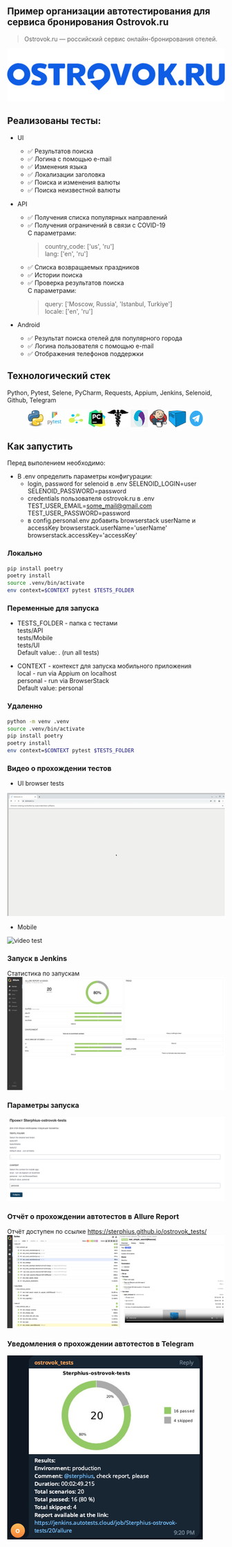 ## Пример организации автотестирования для cервиса бронирования Ostrovok.ru
> Ostrovok.ru — российский сервис онлайн-бронирования отелей.

<img src="resources/Ostrovok_logo.png" alt="Ostrovok_logo" border="0" />

## Реализованы тесты:
* UI
  * ✅ Результатов поиска
  * ✅ Логина с помощью e-mail
  * ✅ Изменения языка
  * ✅ Локализации заголовка
  * ✅ Поиска и изменения валюты
  * ✅ Поиска неизвестной валюты

* API
  * ✅ Получения списка популярных направлений
  * ✅ Получения ограничений в связи с COVID-19 \
  С  параметрами:
    > country_code: ['us', 'ru'] \
    > lang: ['en', 'ru']
  * ✅ Списка возвращаемых праздников
  * ✅ Истории поиска
  * ✅ Проверка результатов поиска \
    С  параметрами:
    > query: ['Moscow, Russia', 'Istanbul, Turkiye'] \
    > locale: ['en', 'ru']

* Android
  * ✅ Результат поиска отелей для популярного города
  * ✅ Логина пользователя с помощью e-mail
  * ✅ Отображения телефонов поддержки


## Технологический стек
Python, Pytest, Selene, PyCharm, Requests, Appium, Jenkins, Selenoid, Github, Telegram

<p  align="center">
  <img src="resources/python.png" width="40" height="40"  alt="Python"/>
  <img src="resources/pytest.png" width="40" height="40"  alt="Pytest"/>
  <img src="resources/selene.png" width="50" height="40"  alt="Selene"/>
  <img src="resources/pysharm.png" width="40" height="40"  alt="PyCharm"/>
  <img src="resources/request.png" width="50" height="40"  alt="Requests"/>
  <img src="resources/appium.png" width="40" height="40"  alt="Appium"/>
  <img src="resources/Jenkins.jpg" width="40" height="40"  alt="Jenkins"/>
  <img src="resources/selenoid.png" width="40" height="40"  alt="Selenoid"/>
  <img src="resources/telegram-logo.png" width="40" height="40"  alt="Telegram"/>
</p>

## Как запустить
Перед выполением необходимо:
* В .env определить параметры конфигурации:
    - login, password for selenoid в .env
    SELENOID_LOGIN=user
    SELENOID_PASSWORD=password
    - credentials пользователя ostrovok.ru в .env
    TEST_USER_EMAIL=some_mail@gmail.com
    TEST_USER_PASSWORD=password
    - в config.personal.env добавить browserstack userName и accessKey
    browserstack.userName='userName'
    browserstack.accessKey='accessKey'

### Локально
```bash
pip install poetry
poetry install
source .venv/bin/activate
env context=$CONTEXT pytest $TESTS_FOLDER
```

### Переменные для запуска
* TESTS_FOLDER - папка с тестами\
tests/API\
tests/Mobile\
tests/UI\
Default value: . (run all tests)

* CONTEXT - контекст для запуска мобильного приложения\
local - run via Appium on localhost\
personal - run via BrowserStack\
Default value: personal

### Удаленно
```bash
python -m venv .venv
source .venv/bin/activate
pip install poetry
poetry install
env context=$CONTEXT pytest $TESTS_FOLDER
```

### Видео о прохождении тестов
* UI browser tests
<img src="resources/test_run.gif" alt="video test" border="0" />

* Mobile
<img src="resources/mobile.gif" alt="video test" border="0" />

### Запуск в Jenkins
Статистика по запускам <br >
<img src="resources/allure_stats.png" alt="Статистика по запускам" border="0">

### Параметры запуска <br >
<img src="resources/jenkins_params.png" alt="Jenkins" border="0">

### Отчёт о прохождении автотестов в Allure Report
Отчёт доступен по ссылке https://sterphius.github.io/ostrovok_tests/
<img src="resources/allure_report.png" alt="Allure-Report" border="0">

### Уведомления о прохождении автотестов в Telegram
<img src="resources/telegram_notification.png" alt="telegram-bot" border="0">
